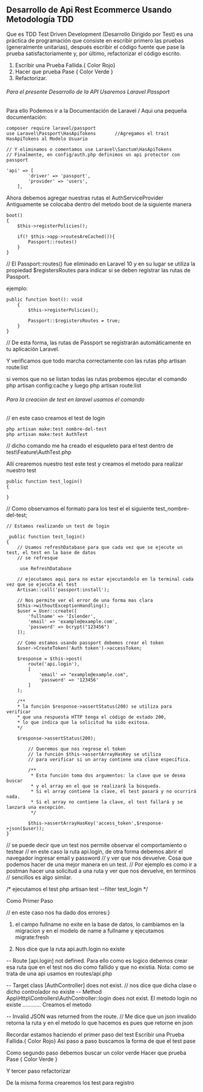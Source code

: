 ## Desarrollo de Api Rest Ecommerce Usando Metodología TDD


Que es TDD Test Driven Development (Desarrollo Dirigido por Test)
es una práctica de programación que consiste en escribir primero las pruebas (generalmente unitarias), después escribir el código fuente que pase la prueba satisfactoriamente y, por último, refactorizar el código escrito.

1) Escribir una Prueba Fallida.{ Color Rojo}
2) Hacer que prueba Pase { Color Verde }
3) Refactorizar.

###### Para el presente Desarrollo de la API Usaremos Laravel Passport

Para ello Podemos ir a la Documentación de Laravel / Aqui una pequeña documentación:
```
composer require laravel/passport
use Laravel\Passport\HasApiTokens       //Agregamos el trait HasApiTokens al Modelo Usuario

// Y eliminamos o comentamos use Laravel\Sanctum\HasApiTokens
// Finalmente, en config/auth.php definimos un api protector con passport

'api' => [
        'driver' => 'passport',
        'provider' => 'users',
    ],

```

Ahora debemos agregar nuestras rutas el AuthServiceProvider
Antiguamente se colocaba dentro del metodo boot de la siguiente manera
```
boot()
{
    $this->registerPolicies();

    if(! $this->app->routesAreCached()){
        Passport::routes()
    }
}
```

// El Passport::routes() fue eliminado en Laravel 10 y en su lugar se utiliza la propiedad $registersRoutes para indicar si se deben registrar las rutas de Passport.

ejemplo:

```
public function boot(): void
    {
        $this->registerPolicies();

        Passport::$registersRoutes = true;
    }
}
```
// De esta forma, las rutas de Passport se registrarán automáticamente en tu aplicación Laravel.

Y verificamos que todo marcha correctamente con las rutas php artisan route:list

si vemos que no se listan todas las rutas probemos ejecutar el comando 
php artisan config:cache y luego php artisan route:list


###### Para la creacion de test en laravel usamos el comando 

// en este caso creamos el test de login
```
php artisan make:test nombre-del-test
php artisan make:test AuthTest

```
// dicho comando me ha creado el esqueleto para el test dentro de test\Feature\AuthTest.php

Allí crearemos nuestro test este test y creamos el metodo para realizar nuestro test

```
public function test_login()
{

}

```

//  Como observamos el formato para los test el el siguiente test_nombre-del-test;

```
// Estamos realizando un test de login

 public function test_login()
{
    // Usamos refreshDatabase para que cada vez que se ejecute un test, el test en la base de datos
    // se refresque

     use RefreshDatabase

    // ejecutamos aqui para no estar ejecutandolo en la terminal cada vez que se ejecuta el test
    Artisan::call('passport:install');

    // Nos permite ver el error de una forma mas clara
    $this->withoutExceptionHandling();
    $user = User::create([
        'fullname' => 'Islender',
        'email' => 'example@example.com',
        'password' => bcrypt("123456")
    ]);

    // Como estamos usando passport debemos crear el token
    $user->CreateToken('Auth token')->accessToken;

    $response = $this->post(
        route('api.login'),
        [
            'email' => "example@example.com",
            'password' => '123456'
        ]
    );

    /**
    * la función $response->assertStatus(200) se utiliza para verificar 
    * que una respuesta HTTP tenga el código de estado 200,
    * lo que indica que la solicitud ha sido exitosa.
    */

    $response->assertStatus(200);

        // Queremos que nos regrese el token
        // la función $this->assertArrayHasKey se utiliza
        // para verificar si un array contiene una clave específica.
        
        /**
         * Esta función toma dos argumentos: la clave que se desea buscar 
         * y el array en el que se realizará la búsqueda.
         * Si el array contiene la clave, el test pasará y no ocurrirá nada. 
         * Si el array no contiene la clave, el test fallará y se lanzará una excepción.
         */

        $this->assertArrayHasKey('access_token',$response->json($user));
}
```
// se puede decir que un test nos permite observar el comportamiento o testear
// en este caso la ruta api.login, de otra forma debemos abrir el navegador ingresar email y password
// y ver que nos devuelve. Cosa que podemos hacer de una mejor manera en un test.
// Por ejemplo es como ir a postman hacer una solicitud a una ruta y ver que nos devuelve, en terminos 
// sencillos es algo similar. 

/*
    ejecutamos el test  php artisan test --filter test_login
*/

Como Primer Paso 

// en este caso nos ha dado dos errores:}

1) el campo fullname no exite en la base de datos, lo cambiamos en la migracion
   y en el modelo de name a fullname y ejecutamos migrate:fresh

2) Nos dice que la ruta api.auth.login no existe

-- Route [api.login] not defined.
Para ello como es logico debemos crear esa ruta que en el test nos dio como fallido y que no existia.
Nota: como se trata de una api usamos en routes/api.php

-- Target class [AuthController] does not exist.
// nos dice que dicha clase o dicho controlador no existe
-- Method App\Http\Controllers\AuthController::login does not exist.
El metodo login no existe ............ Creamos el metodo

-- Invalid JSON was returned from the route. // Me dice que un json invalido retorna la ruta 
    y en el metodo lo que hacemos es pues que retorne en json

Recordar estamos haciendo el primer paso del test Escribir una Prueba Fallida.{ Color Rojo}
Asi paso a paso buscamos la forma de que el test pase

Como segundo paso debemos buscar un color verde Hacer que prueba Pase { Color Verde }

Y tercer paso refactorizar


De la misma forma crearemos los test para registro










